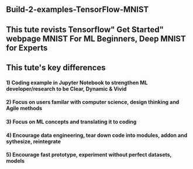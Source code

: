 ## Build-2-examples-TensorFlow-MNIST
## This tute revists Tensorflow" Get Started" webpage MNIST For ML Beginners, Deep MNIST for Experts
## This tute's key differences 
#### 1) Coding example in Jupyter Notebook to strengthen ML developer/research to be Clear, Dynamic & Vivid 
#### 2) Focus on users familar with computer science, design thinking and Agile methods
#### 3) Focus on ML concepts and translating it to coding
#### 4) Encourage data engineering, tear down code into modules, addon and sythesize, reintegrate 
#### 5) Encourage fast prototype, experiment without perfect datasets, models 
